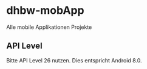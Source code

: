 # dhbw-mobApp
Alle mobile Applikationen Projekte

## API Level
Bitte API Level 26 nutzen. Dies entspricht Android 8.0.